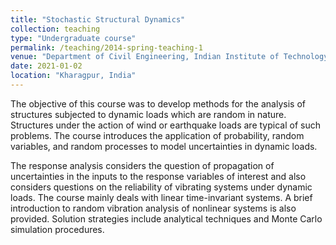 ```yaml
---
title: "Stochastic Structural Dynamics"
collection: teaching
type: "Undergraduate course"
permalink: /teaching/2014-spring-teaching-1
venue: "Department of Civil Engineering, Indian Institute of Technology Kharagpur"
date: 2021-01-02
location: "Kharagpur, India"
---
```


The objective of this course was to develop methods for the analysis of structures subjected to dynamic loads which are random in nature. Structures under the action of wind or earthquake loads are typical of such problems. The course introduces the application of probability, random variables, and random processes to model uncertainties in dynamic loads.

The response analysis considers the question of propagation of uncertainties in the inputs to the response variables of interest and also considers questions on the reliability of vibrating systems under dynamic loads. The course mainly deals with linear time-invariant systems. A brief introduction to random vibration analysis of nonlinear systems is also provided. Solution strategies include analytical techniques and Monte Carlo simulation procedures.
